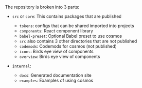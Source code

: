 The repository is broken into 3 parts:

- `src` or `core`: This contains packages that are published

  - `tokens`: configs that can be shared imported into projects
  - `components`: React component library
  - `babel-preset`: Optional Babel preset to use cosmos
  - `src` also contains 3 other directories that are not published
  - `codemods`: Codemods for cosmos (not published)
  - `icons`: Birds eye view of components
  - `overview`: Birds eye view of components

- `internal`:
  - `docs`: Generated documentation site
  - `examples`: Examples of using cosmos
